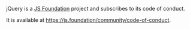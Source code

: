 jQuery is a [JS Foundation](https://js.foundation/) project and subscribes to its code of conduct.

It is available at https://js.foundation/community/code-of-conduct.
